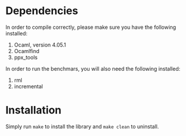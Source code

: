 # Dependencies
In order to compile correctly, please make sure you have the following installed:

1. Ocaml, version 4.05.1
2. Ocamlfind 
3. ppx_tools

In order to run the benchmars, you will also need the following installed:

1. rml
2. incremental

# Installation
Simply run `make` to install the library and `make clean` to uninstall. 
